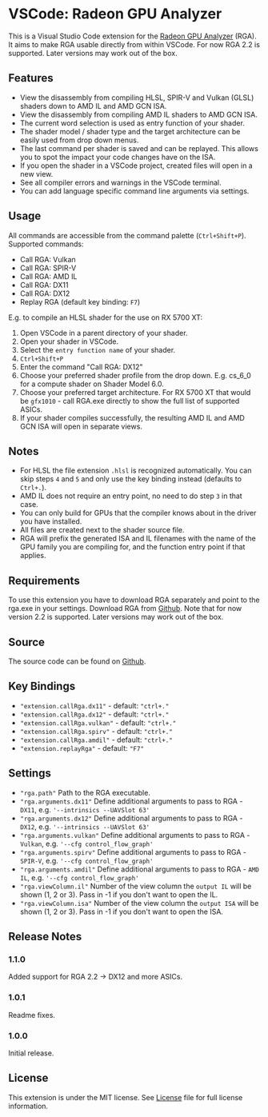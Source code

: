 # VSCode: Radeon GPU Analyzer

This is a Visual Studio Code extension for the [Radeon GPU Analyzer](https://github.com/GPUOpen-Tools/RGA) (RGA). It aims to make RGA usable directly from within VSCode. For now RGA 2.2 is supported. Later versions may work out of the box. 

## Features

- View the disassembly from compiling HLSL, SPIR-V and Vulkan (GLSL) shaders down to AMD IL and AMD GCN ISA.
- View the disassembly from compiling AMD IL shaders to AMD GCN ISA.
- The current word selection is used as entry function of your shader.
- The shader model / shader type and the target architecture can be easily used from drop down menus.
- The last command per shader is saved and can be replayed. This allows you to spot the impact your code changes have on the ISA. 
- If you open the shader in a VSCode project, created files will open in a new view.
- See all compiler errors and warnings in the VSCode terminal.
- You can add language specific command line arguments via settings.

## Usage

All commands are accessible from the command palette (`Ctrl+Shift+P`).
Supported commands:
- Call RGA: Vulkan
- Call RGA: SPIR-V
- Call RGA: AMD IL
- Call RGA: DX11
- Call RGA: DX12
- Replay RGA (default key binding: `F7`)

E.g. to compile an HLSL shader for the use on RX 5700 XT:
1. Open VSCode in a parent directory of your shader.
2. Open your shader in VSCode.
3. Select the `entry function name` of your shader.
4. `Ctrl+Shift+P`
5. Enter the command "Call RGA: DX12"
6. Choose your preferred shader profile from the drop down. E.g. cs_6_0 for a compute shader on Shader Model 6.0.
7. Choose your preferred target architecture. For RX 5700 XT that would be `gfx1010` - call RGA.exe directly to show the full list of supported ASICs.
8. If your shader compiles successfully, the resulting AMD IL and AMD GCN ISA will open in separate views.

## Notes

- For HLSL the file extension `.hlsl` is recognized automatically. You can skip steps `4` and `5` and only use the key binding instead (defaults to `Ctrl+.`).
- AMD IL does not require an entry point, no need to do step `3` in that case.
- You can only build for GPUs that the compiler knows about in the driver you have installed.
- All files are created next to the shader source file.
- RGA will prefix the generated ISA and IL filenames with the name of the GPU family you are compiling for, and the function entry point if that applies.

## Requirements

To use this extension you have to download RGA separately and point to the rga.exe in your settings.
Download RGA from [Github](https://github.com/GPUOpen-Tools/RGA/releases). Note that for now version 2.2 is supported. Later versions may work out of the box. 

## Source

The source code can be found on [Github](https://github.com/GPUOpen-Tools/vscode-extensions/tree/master/radeon-gpu-analyzer). 

## Key Bindings

- `"extension.callRga.dx11"` - default: `"ctrl+."`
- `"extension.callRga.dx12"` - default: `"ctrl+."`
- `"extension.callRga.vulkan"` - default: `"ctrl+."`
- `"extension.callRga.spirv"` - default: `"ctrl+."`
- `"extension.callRga.amdil"` - default: `"ctrl+."`
- `"extension.replayRga"`  - default: `"F7"`

## Settings

- `"rga.path"` Path to the RGA executable.
- `"rga.arguments.dx11"` Define additional arguments to pass to RGA - `DX11`, e.g. `'--intrinsics --UAVSlot 63'`
- `"rga.arguments.dx12"` Define additional arguments to pass to RGA - `DX12`, e.g. `'--intrinsics --UAVSlot 63'`
- `"rga.arguments.vulkan"` Define additional arguments to pass to RGA - `Vulkan`, e.g. `'--cfg control_flow_graph'`
- `"rga.arguments.spirv"` Define additional arguments to pass to RGA - `SPIR-V`, e.g. `'--cfg control_flow_graph'`
- `"rga.arguments.amdil"` Define additional arguments to pass to RGA - `AMD IL`, e.g. `'--cfg control_flow_graph'`
- `"rga.viewColumn.il"` Number of the view column the `output IL` will be shown (1, 2 or 3). Pass in -1 if you don't want to open the IL.
- `"rga.viewColumn.isa"` Number of the view column the `output ISA` will be shown (1, 2 or 3). Pass in -1 if you don't want to open the ISA.

## Release Notes

### 1.1.0

Added support for RGA 2.2 -> DX12 and more ASICs.

### 1.0.1

Readme fixes.

### 1.0.0

Initial release.

## License

This extension is under the MIT license. See [License](https://github.com/GPUOpen-Tools/vscode-extensions/blob/master/LICENSE) file for full license information.
